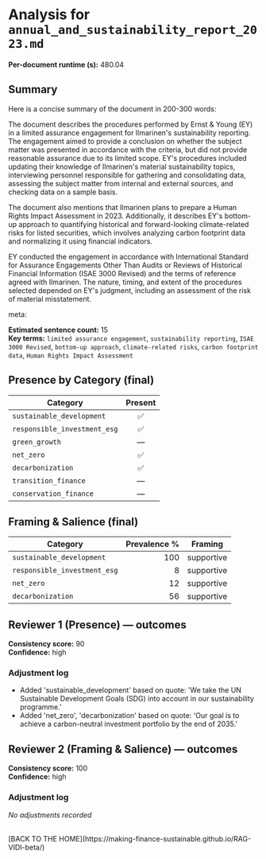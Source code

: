# Analysis for `annual_and_sustainability_report_2023.md`

**Per-document runtime (s):** 480.04

## Summary
Here is a concise summary of the document in 200-300 words:

The document describes the procedures performed by Ernst & Young (EY) in a limited assurance engagement for Ilmarinen's sustainability reporting. The engagement aimed to provide a conclusion on whether the subject matter was presented in accordance with the criteria, but did not provide reasonable assurance due to its limited scope. EY's procedures included updating their knowledge of Ilmarinen's material sustainability topics, interviewing personnel responsible for gathering and consolidating data, assessing the subject matter from internal and external sources, and checking data on a sample basis.

The document also mentions that Ilmarinen plans to prepare a Human Rights Impact Assessment in 2023. Additionally, it describes EY's bottom-up approach to quantifying historical and forward-looking climate-related risks for listed securities, which involves analyzing carbon footprint data and normalizing it using financial indicators.

EY conducted the engagement in accordance with International Standard for Assurance Engagements Other Than Audits or Reviews of Historical Financial Information (ISAE 3000 Revised) and the terms of reference agreed with Ilmarinen. The nature, timing, and extent of the procedures selected depended on EY's judgment, including an assessment of the risk of material misstatement.

meta:

**Estimated sentence count:** 15  
**Key terms:** `limited assurance engagement`, `sustainability reporting`, `ISAE 3000 Revised`, `bottom-up approach`, `climate-related risks`, `carbon footprint data`, `Human Rights Impact Assessment`

## Presence by Category (final)

| Category | Present |
|---|:---:|
| `sustainable_development` | ✅ |
| `responsible_investment_esg` | ✅ |
| `green_growth` | — |
| `net_zero` | ✅ |
| `decarbonization` | ✅ |
| `transition_finance` | — |
| `conservation_finance` | — |

## Framing & Salience (final)

| Category | Prevalence % | Framing |
|---|---:|---|
| `sustainable_development` | 100 | supportive |
| `responsible_investment_esg` | 8 | supportive |
| `net_zero` | 12 | supportive |
| `decarbonization` | 56 | supportive |

## Reviewer 1 (Presence) — outcomes
**Consistency score:** 90  
**Confidence:** high

### Adjustment log
- Added 'sustainable_development' based on quote: 'We take the UN Sustainable Development Goals (SDG) into account in our sustainability programme.'
- Added 'net_zero', 'decarbonization' based on quote: 'Our goal is to achieve a carbon-neutral investment portfolio by the end of 2035.'

## Reviewer 2 (Framing & Salience) — outcomes
**Consistency score:** 100  
**Confidence:** high

### Adjustment log
_No adjustments recorded_

<br />
[BACK TO THE HOME](https://making-finance-sustainable.github.io/RAG-VIDI-beta/)